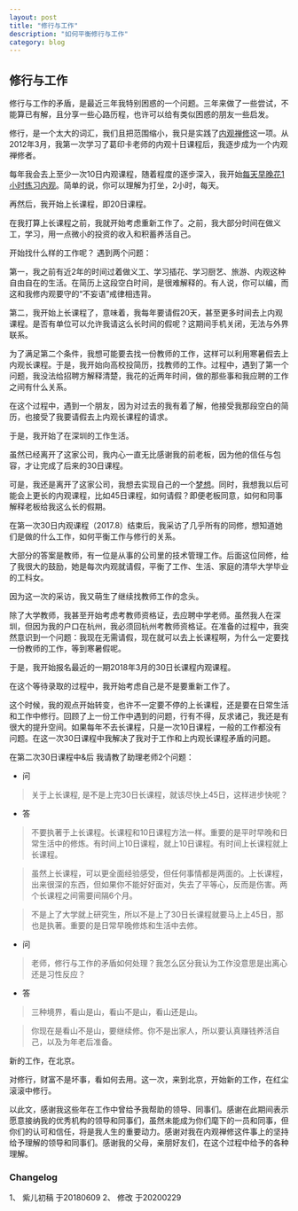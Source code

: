 ```yaml
---
layout: post
title: "修行与工作"
description: "如何平衡修行与工作"
category: blog
---
```



## 修行与工作

修行与工作的矛盾，是最近三年我特别困惑的一个问题。三年来做了一些尝试，不能算已有解，且分享一些心路历程，也许可以给有类似困惑的朋友一些启发。

修行，是一个太大的词汇，我们且把范围缩小，我只是实践了[内观禅修](http://ng.81355.net)这一项。从2012年3月，我第一次学习了葛印卡老师的内观十日课程后，我逐步成为一个内观禅修者。

每年我会去上至少一次10日内观课程，随着程度的逐步深入，我开始[每天早晚花1小时练习内观](http://violettianjie.com/vipassana)。简单的说，你可以理解为打坐，2小时，每天。

再然后，我开始上长课程，即20日课程。

在我打算上长课程之前，我就开始考虑重新工作了。之前，我大部分时间在做义工，学习，用一点微小的投资的收入和积蓄养活自己。

开始找什么样的工作呢？
遇到两个问题：

第一，我之前有近2年的时间过着做义工、学习插花、学习厨艺、旅游、内观这种自由自在的生活。在简历上这段空白时间，是很难解释的。有人说，你可以编，而这和我修内观要守的“不妄语”戒律相违背。

第二，我开始上长课程了，意味着，我每年要请假20天，甚至更多时间去上内观课程。是否有单位可以允许我请这么长时间的假呢？这期间手机关闭，无法与外界联系。

为了满足第二个条件，我想可能要去找一份教师的工作，这样可以利用寒暑假去上内观长课程。于是，我开始向高校投简历，找教师的工作。过程中，遇到了第一个问题，我没法给招聘方解释清楚，我花的近两年时间，做的那些事和我应聘的工作之间有什么关系。

在这个过程中，遇到一个朋友，因为对过去的我有着了解，他接受我那段空白的简历，也接受了我要请假去上内观长课程的请求。

于是，我开始了在深圳的工作生活。

虽然已经离开了这家公司，我内心一直无比感谢我的前老板，因为他的信任与包容，才让完成了后来的30日课程。

可是，我还是离开了这家公司，我想去实现自己的一个[梦想](http://violettianjie.com/zi-meixuan)。同时，我想我以后可能会上更长的内观课程，比如45日课程，如何请假？即便老板同意，如何和同事解释老板给我这么长的假期。

在第一次30日内观课程（2017.8）结束后，我采访了几乎所有的同修，想知道她们是做的什么工作，如何平衡工作与修行的关系。

大部分的答案是教师，有一位是从事的公司里的技术管理工作。后面这位同修，给了我很大的鼓励，她是每次内观就请假，平衡了工作、生活、家庭的清华大学毕业的工科女。

因为这一次的采访，我又萌生了继续找教师工作的念头。

除了大学教师，我甚至开始考虑考教师资格证，去应聘中学老师。虽然我人在深圳，但因为我的户口在杭州，我必须回杭州考教师资格证。在准备的过程中，我突然意识到一个问题：我现在无需请假，现在就可以去上长课程啊，为什么一定要找一份教师的工作，等到寒暑假呢。

于是，我开始报名最近的一期2018年3月的30日长课程内观课程。

在这个等待录取的过程中，我开始考虑自己是不是要重新工作了。

这个时候，我的观点开始转变，也许不一定要不停的上长课程，还是要在日常生活和工作中修行。回顾了上一份工作中遇到的问题，行有不得，反求诸己，我还是有很大的提升空间。如果每年不去长课程，只是一次10日课程，一般的工作都没有问题。在这一次30日课程中我解决了我对于工作和上内观长课程矛盾的问题。

在第二次30日课程中&后 我请教了助理老师2个问题：

- 问

>关于上长课程, 是不是上完30日长课程，就该尽快上45日，这样进步快呢？

- 答
> 不要执著于上长课程。长课程和10日课程方法一样。重要的是平时早晚和日常生活中的修炼。有时间上10日课程，就上10日课程。有时间上长课程就上长课程。 
 
> 虽然上长课程，可以更全面经验感受，但任何事情都是两面的。上长课程，出来很深的东西，但如果你不能好好面对，失去了平等心，反而是伤害。两个长课程之间需要间隔6个月。

> 不是上了大学就上研究生，所以不是上了30日长课程就要马上上45日，那也是执著。重要的是日常早晚修炼和生活中去修。


- 问

> 老师，修行与工作的矛盾如何处理？我怎么区分我认为工作没意思是出离心还是习性反应？

- 答

> 三种境界，看山是山，看山不是山，看山还是山。

> 你现在是看山不是山，要继续修。你不是出家人，所以要认真赚钱养活自己，以及为年老后准备。


新的工作，在北京。



对修行，财富不是坏事，看如何去用。这一次，来到北京，开始新的工作，在红尘滚滚中修行。



以此文，感谢我这些年在工作中曾给予我帮助的领导、同事们。感谢在此期间表示愿意接纳我的优秀机构的领导和同事们，虽然未能成为你们麾下的一员和同事，但你们的认可和信任，将是我人生的重要动力。感谢对我在内观禅修这件事上的坚持给予理解的领导和同事们。感谢我的父母，亲朋好友们，在这个过程中给予的各种理解。


### Changelog

1、 紫儿初稿 于20180609
2、 修改  于20200229
